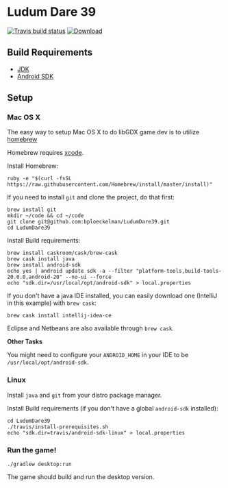 # Ludum Dare 39

[![Travis build status](https://travis-ci.org/bploeckelman/LudumDare39.svg)](https://travis-ci.org/bploeckelman/LudumDare39)
[![Download](https://api.bintray.com/packages/bploeckelman/LudumDare/LudumDare39/images/download.svg)](https://bintray.com/bploeckelman/LudumDare/LudumDare39/_latestVersion#files)

## Build Requirements

* [JDK](http://www.oracle.com/technetwork/java/javase/downloads/jdk8-downloads-2139151.html)
* [Android SDK](https://developer.android.com/sdk/index.html#Other)

## Setup

### Mac OS X

The easy way to setup Mac OS X to do libGDX game dev is to utilize [homebrew](http://brew.sh)

Homebrew requires [xcode](https://developer.apple.com/xcode/downloads/).

Install Homebrew:

    ruby -e "$(curl -fsSL https://raw.githubusercontent.com/Homebrew/install/master/install)"

If you need to install `git` and clone the project, do that first:

    brew install git
    mkdir ~/code && cd ~/code
    git clone git@github.com:bploeckelman/LudumDare39.git
    cd LudumDare39

Install Build requirements:

    brew install caskroom/cask/brew-cask
    brew cask install java
    brew install android-sdk
    echo yes | android update sdk -a --filter "platform-tools,build-tools-20.0.0,android-20" --no-ui --force
    echo "sdk.dir=/usr/local/opt/android-sdk" > local.properties

If you don't have a java IDE installed, you can easily download one
(IntelliJ in this example) with `brew cask`:

    brew cask install intellij-idea-ce

Eclipse and Netbeans are also available through `brew cask`.

**Other Tasks**

You might need to configure your `ANDROID_HOME` in your IDE to be
`/usr/local/opt/android-sdk`.

### Linux

Install `java` and `git` from your distro package manager.

Install Build requirements (if you don't have a global `android-sdk`
installed):

    cd LudumDare39
    ./travis/install-prerequisites.sh
    echo "sdk.dir=travis/android-sdk-linux" > local.properties

### Run the game!

    ./gradlew desktop:run

The game should build and run the desktop version.
